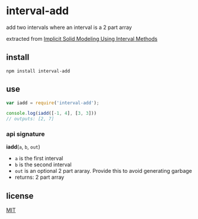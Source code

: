 # interval-add

add two intervals where an interval is a 2 part array

extracted from [Implicit Solid Modeling Using Interval Methods](http://jenchienjackchang.com/sample-page/implicit-solid-modeling-using-interval-methods/)

## install 

`npm install interval-add`

## use

```javascript
var iadd = require('interval-add');

console.log(iadd([-1, 4], [3, 3]))
// outputs: [2, 7]
```

### api signature

__iadd__(`a`, `b`, `out`)

* `a` is the first interval
* `b` is the second interval
* `out` is an optional 2 part araray. Provide this to avoid generating garbage
* returns: 2 part array

## license

[MIT](LICENSE.txt)
